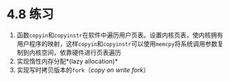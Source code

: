 # 4.8 练习

1. 函数`copyin`和`copyinstr`在软件中遍历用户页表。设置内核页表，使内核拥有用户程序的映射，这样`copyin`和`copyinstr`可以使用`memcpy`将系统调用参数复制到内核空间，依靠硬件进行页表遍历
2. 实现惰性内存分配*(lazy allocation)*
3. 实现写时拷贝版本的`fork`（*copy on write fork*）

